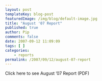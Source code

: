 ```yaml
---
layout: post
templateKey: blog-post
featuredImage: /img/blog/default-image.jpg
title: "August '07 Report"
published: true
author: Pip
comments: false
date: 2007-09-12 11:09:09
tags: [ ]
categories:
    - reports
permalink: /2007/09/12/august-07-report
---
```

Click here to see August &#8217;07 Report (PDF)